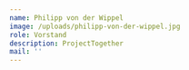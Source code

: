 ```yaml
---
name: Philipp von der Wippel
image: /uploads/philipp-von-der-wippel.jpg
role: Vorstand
description: ProjectTogether
mail: ''
---
```


